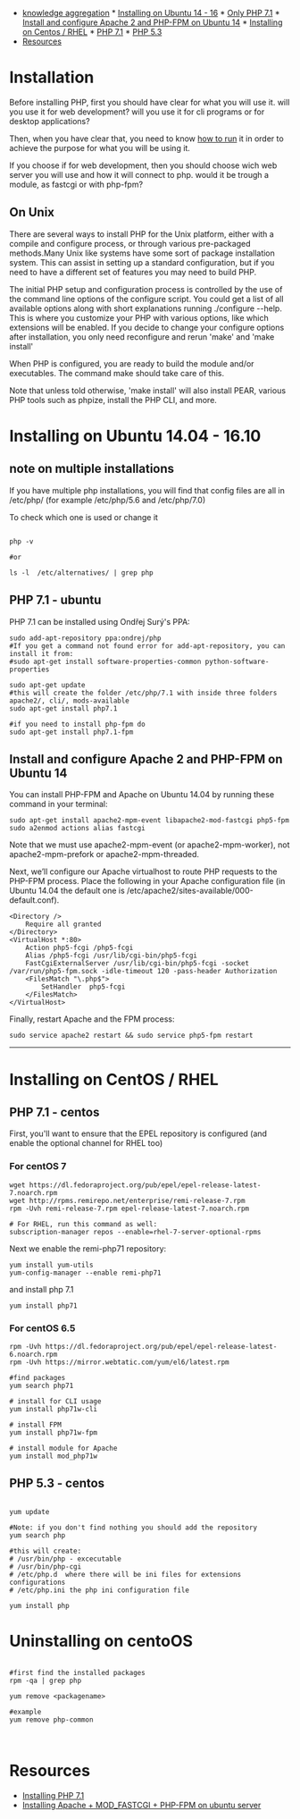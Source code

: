

* [knowledge aggregation](#installation)
      * [Installing on Ubuntu 14 - 16](#installing-on-ubuntu-1404---1610)
        * [Only PHP 7.1](#php-71---ubuntu)
        * [Install and configure Apache 2 and PHP-FPM on Ubuntu 14](#install-and-configure-apache-2-and-php-fpm-on-ubuntu-14)
      * [Installing on Centos / RHEL](#installing-on-centos--rhel)
        * [PHP 7.1](#php-71---centos)
        * [PHP 5.3](#php-53---centos)
* [Resources](#resources)

# Installation

Before installing PHP, first you should have clear for what you will use it. will you use it for web development? will you use it for cli programs or for desktop applications?

Then, when you have clear that, you need to know [how to run](https://github.com/haiaty/neverstoplearning-php/blob/master/Learn/how-to-run.md) it in order to achieve the purpose for what you will be using it. 

If you choose if for web development, then you should choose wich web server you will use and how it will connect to php. would it be trough a module, as fastcgi or with php-fpm?

## On Unix

There are several ways to install PHP for the Unix platform, either with a compile and configure process, or through various pre-packaged methods.Many Unix like systems have some sort of package installation system. This can assist in setting up a standard configuration, but if you need to have a different set of features you may need to build PHP.

The initial PHP setup and configuration process is controlled by the use of the command line options of the configure script. You could get a list of all available options along with short explanations running ./configure --help. This is where you customize your PHP
with various options, like which extensions will be enabled. If you decide to change your configure options after installation, you only need reconfigure and rerun 'make' and 'make install'

When PHP is configured, you are ready to build the module and/or executables. The command make should take care of this.

Note that unless told otherwise, 'make install' will also install PEAR, various PHP tools such as phpize, install the PHP CLI, and more.


# Installing on Ubuntu 14.04 - 16.10


## note on multiple installations

If you have multiple php installations, you will find that config files are all in /etc/php/<version> (for example /etc/php/5.6 and /etc/php/7.0)

To check which one is used or change it 

```shell

php -v

#or 

ls -l  /etc/alternatives/ | grep php

```

## PHP 7.1 - ubuntu

PHP 7.1 can be installed using Ondřej Surý's PPA:

```shell
sudo add-apt-repository ppa:ondrej/php
#If you get a command not found error for add-apt-repository, you can install it from:
#sudo apt-get install software-properties-common python-software-properties

sudo apt-get update
#this will create the folder /etc/php/7.1 with inside three folders apache2/, cli/, mods-available
sudo apt-get install php7.1 

#if you need to install php-fpm do
sudo apt-get install php7.1-fpm

```

## Install and configure Apache 2 and PHP-FPM on Ubuntu 14

You can install PHP-FPM and Apache on Ubuntu 14.04 by running these command in your terminal:

```
sudo apt-get install apache2-mpm-event libapache2-mod-fastcgi php5-fpm
sudo a2enmod actions alias fastcgi

```

Note that we must use apache2-mpm-event (or apache2-mpm-worker), not apache2-mpm-prefork or apache2-mpm-threaded.

Next, we’ll configure our Apache virtualhost to route PHP requests to the PHP-FPM process. Place the following in your Apache configuration file (in Ubuntu 14.04 the default one is /etc/apache2/sites-available/000-default.conf).

```
<Directory />
    Require all granted
</Directory>
<VirtualHost *:80>
    Action php5-fcgi /php5-fcgi
    Alias /php5-fcgi /usr/lib/cgi-bin/php5-fcgi
    FastCgiExternalServer /usr/lib/cgi-bin/php5-fcgi -socket /var/run/php5-fpm.sock -idle-timeout 120 -pass-header Authorization
    <FilesMatch "\.php$">
        SetHandler  php5-fcgi
    </FilesMatch>
</VirtualHost>
```

Finally, restart Apache and the FPM process:

```
sudo service apache2 restart && sudo service php5-fpm restart

```

---

# Installing on CentOS / RHEL

## PHP 7.1 - centos

First, you'll want to ensure that the EPEL repository is configured (and enable the optional channel for RHEL too)

### For centOS 7
```shell
wget https://dl.fedoraproject.org/pub/epel/epel-release-latest-7.noarch.rpm
wget http://rpms.remirepo.net/enterprise/remi-release-7.rpm
rpm -Uvh remi-release-7.rpm epel-release-latest-7.noarch.rpm

# For RHEL, run this command as well:
subscription-manager repos --enable=rhel-7-server-optional-rpms
```

Next we enable the remi-php71 repository:

```shell
yum install yum-utils
yum-config-manager --enable remi-php71

```

and install php 7.1

```shell
yum install php71
```

### For centOS 6.5

```shell
rpm -Uvh https://dl.fedoraproject.org/pub/epel/epel-release-latest-6.noarch.rpm
rpm -Uvh https://mirror.webtatic.com/yum/el6/latest.rpm

#find packages
yum search php71

# install for CLI usage
yum install php71w-cli

# install FPM 
yum install php71w-fpm

# install module for Apache
yum install mod_php71w

```


## PHP 5.3 - centos

```shell

yum update

#Note: if you don't find nothing you should add the repository
yum search php

#this will create:
# /usr/bin/php - excecutable
# /usr/bin/php-cgi
# /etc/php.d  where there will be ini files for extensions configurations
# /etc/php.ini the php ini configuration file

yum install php

```

# Uninstalling on centoOS

```shell

#first find the installed packages
rpm -qa | grep php

yum remove <packagename>

#example
yum remove php-common



```


# Resources

* [Installing PHP 7.1](https://www.colinodell.com/blog/2016-12/installing-php-7-1)
* [Installing Apache + MOD_FASTCGI + PHP-FPM on ubuntu server](https://alexcabal.com/installing-apache-mod_fastcgi-php-fpm-on-ubuntu-server-maverick/)


